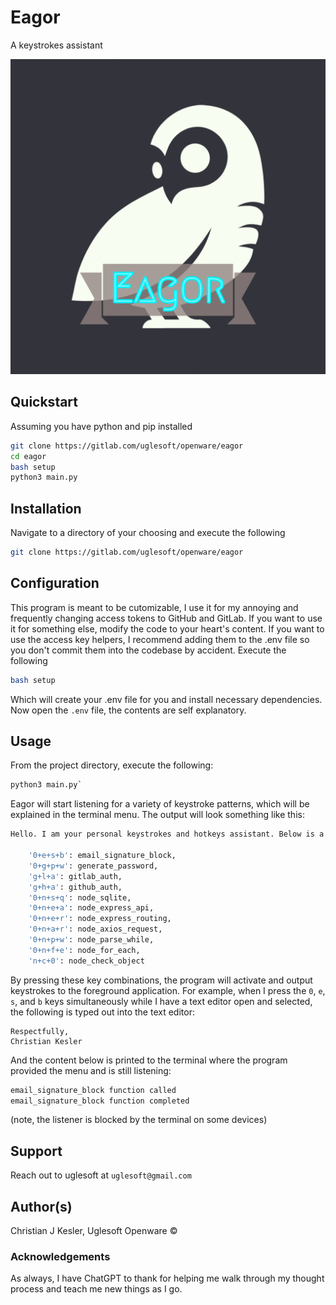 # Eagor

A keystrokes assistant

![Eagor Icon](https://raw.githubusercontent.com/Uglesoft/eagor/main/ICON.png)

## Quickstart

Assuming you have python and pip installed

```bash
git clone https://gitlab.com/uglesoft/openware/eagor
cd eagor
bash setup
python3 main.py
```

## Installation

Navigate to a directory of your choosing and execute the following

```bash
git clone https://gitlab.com/uglesoft/openware/eagor
```

## Configuration

This program is meant to be cutomizable, I use it for my annoying and frequently changing access tokens to GitHub and GitLab. If you want to use it for something else, modify the code to your heart's content. If you want to use the access key helpers, I recommend adding them to the .env file so you don't commit them into the codebase by accident. Execute the following

```bash
bash setup
```

Which will create your .env file for you and install necessary dependencies. Now open the `.env` file, the contents are self explanatory.

## Usage

From the project directory, execute the following:

```bash
python3 main.py`
```

Eagor will start listening for a variety of keystroke patterns, which will be explained in the terminal menu. The output will look something like this:

```bash
Hello. I am your personal keystrokes and hotkeys assistant. Below is a list of commands I currently support.

	'0+e+s+b': email_signature_block,
	'0+g+p+w': generate_password,
	'g+l+a': gitlab_auth,
	'g+h+a': github_auth,
	'0+n+s+q': node_sqlite,
	'0+n+e+a': node_express_api,
	'0+n+e+r': node_express_routing,
	'0+n+a+r': node_axios_request,
	'0+n+p+w': node_parse_while,
	'0+n+f+e': node_for_each,
	'n+c+0': node_check_object
```

By pressing these key combinations, the program will activate and output keystrokes to the foreground application. For example, when I press the `0`, `e`, `s`, and `b` keys simultaneously while I have a text editor open and selected, the following is typed out into the text editor:

```
Respectfully,
Christian Kesler
```

And the content below is printed to the terminal where the program provided the menu and is still listening:

```bash
email_signature_block function called
email_signature_block function completed
```

(note, the listener is blocked by the terminal on some devices)

## Support

Reach out to uglesoft at `uglesoft@gmail.com`

## Author(s)

Christian J Kesler, Uglesoft Openware &copy;
 
### Acknowledgements

As always, I have ChatGPT to thank for helping me walk through my thought process and teach me new things as I go.  

